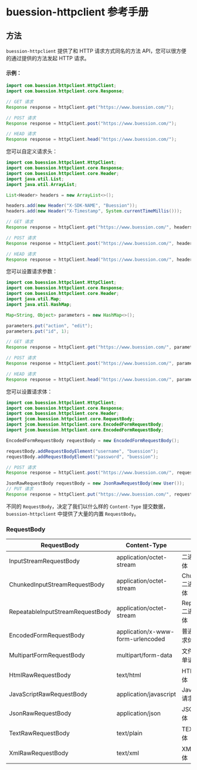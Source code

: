 # buession-httpclient 参考手册


## 方法


`buession-httpclient` 提供了和 HTTP 请求方式同名的方法 API，您可以很方便的通过提供的方法发起 HTTP 请求。


#### **示例：**

```java
import com.buession.httpclient.HttpClient;
import com.buession.httpclient.core.Response;

// GET 请求
Response response = httpClient.get("https://www.buession.com/");

// POST 请求
Response response = httpClient.post("https://www.buession.com/");

// HEAD 请求
Response response = httpClient.head("https://www.buession.com/");
```

您可以自定义请求头：

```java
import com.buession.httpclient.HttpClient;
import com.buession.httpclient.core.Response;
import com.buession.httpclient.core.Header;
import java.util.List;
import java.util.ArrayList;

List<Header> headers = new ArrayList<>();

headers.add(new Header("X-SDK-NAME", "Buession"));
headers.add(new Header("X-Timestamp", System.currentTimeMillis()));

// GET 请求
Response response = httpClient.get("https://www.buession.com/", headers);

// POST 请求
Response response = httpClient.post("https://www.buession.com/", headers);

// HEAD 请求
Response response = httpClient.head("https://www.buession.com/", headers);
```

您可以设置请求参数：

```java
import com.buession.httpclient.HttpClient;
import com.buession.httpclient.core.Response;
import com.buession.httpclient.core.Header;
import java.util.Map;
import java.util.HashMap;

Map<String, Object> parameters = new HashMap<>();

parameters.put("action", "edit");
parameters.put("id", 1);

// GET 请求
Response response = httpClient.get("https://www.buession.com/", parameters);

// POST 请求
Response response = httpClient.post("https://www.buession.com/", parameters);

// HEAD 请求
Response response = httpClient.head("https://www.buession.com/", parameters);
```

您可以设置请求体：

```java
import com.buession.httpclient.HttpClient;
import com.buession.httpclient.core.Response;
import com.buession.httpclient.core.Header;
import jcom.buession.httpclient.core.RequestBody;
import jcom.buession.httpclient.core.EncodedFormRequestBody;
import jcom.buession.httpclient.core.EncodedFormRequestBody;

EncodedFormRequestBody requestBody = new EncodedFormRequestBody();

requestBody.addRequestBodyElement("username", "buession");
requestBody.addRequestBodyElement("password", "buession");

// POST 请求
Response response = httpClient.post("https://www.buession.com/", requestBody);

JsonRawRequestBody requestBody = new JsonRawRequestBody(new User());
// PUT 请求
Response response = httpClient.put("https://www.buession.com/", requestBody);
```

不同的 `RequestBody`，决定了我们以什么样的 `Content-Type` 提交数据，`buession-httpclient` 中提供了大量的内置 `RequestBody`。


### **RequestBody**


|  RequestBody                        | Content-Type                         | 说明                     |
|  ----                               | ----                                 | ----                    |
|  InputStreamRequestBody             | application/octet-stream             | 二进制请求体              |
|  ChunkedInputStreamRequestBody      | application/octet-stream             | Chunked 二进制请求体      |
|  RepeatableInputStreamRequestBody   | application/octet-stream             | Repeatable 二进制请求体    |
|  EncodedFormRequestBody             | application/x-www-form-urlencoded    | 普通表单请求体             |
|  MultipartFormRequestBody           | multipart/form-data                  | 文件上传表单请求体         |
|  HtmlRawRequestBody                 | text/html                            | HTML 请求体               |
|  JavaScriptRawRequestBody           | application/javascript               | JavaScript 请求体        |
|  JsonRawRequestBody                 | application/json                     | JSON 请求体              |
|  TextRawRequestBody                 | text/plain                           | TEXT 请求体              |
|  XmlRawRequestBody                  | text/xml                             | XML 请求体               |